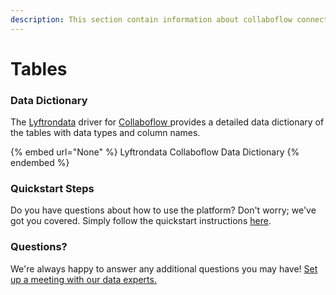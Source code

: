```yaml
---
description: This section contain information about collaboflow connector tables information
---
```


# Tables

### Data Dictionary

The [Lyftrondata](https://www.lyftrondata.com/) driver for [Collaboflow](None/)[ ](https://www.lyftrondata.com/integration/collaboflow/)provides a detailed data dictionary of the tables with data types and column names.

{% embed url="None" %}
Lyftrondata Collaboflow Data Dictionary
{% endembed %}

### Quickstart Steps

Do you have questions about how to use the platform? Don't worry; we've got you covered. Simply follow the quickstart instructions [here](../README.md).

### Questions? <a href="#questions" id="questions"></a>

We're always happy to answer any additional questions you may have! [Set up a meeting with our data experts.](https://www.lyftrondata.com/book-a-meeting/)

